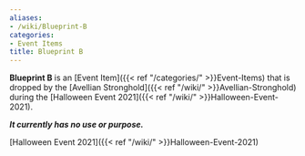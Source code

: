 ```yaml
---
aliases:
- /wiki/Blueprint-B
categories:
- Event Items
title: Blueprint B
---
```


**Blueprint B** is an [Event Item]({{< ref "/categories/" >}}Event-Items) that is dropped by the [Avellian Stronghold]({{< ref "/wiki/" >}}Avellian-Stronghold) during the [Halloween Event 2021]({{< ref "/wiki/" >}}Halloween-Event-2021).

**_It currently has no use or purpose._**

 [Halloween Event 2021]({{< ref "/wiki/" >}}Halloween-Event-2021)